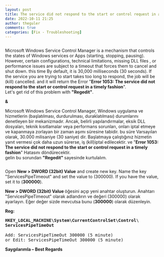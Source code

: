 ```yaml
---
layout: post
title: The service did not respond to the start or control request in a timely fashion
date: 2022-10-11 21:25
author: theguler
comments: true
categories: [Fix - Troubleshooting]
---
```

<!-- wp:image {"id":5097,"sizeSlug":"large","linkDestination":"none"} -->
<figure class="wp-block-image size-large"><img src="https://theguler.wordpress.com/wp-content/uploads/2022/10/error1053.jpg?w=501" alt="" class="wp-image-5097" /></figure>
<!-- /wp:image -->

<!-- wp:paragraph -->
<p>Microsoft Windows Service Control Manager is a mechanism that controls the states of Windows services or Apps (starting, stopping, pausing). However, certain configurations, technical limitations, missing DLL files , or performance issues are subject to a timeout that forces them to cancel and shut down. this time By default, it is 30,000 milliseconds (30 seconds). If the service you are trying to start takes too long to respond, the job will be (kill) cancelled. and it will return the Error "<strong>Error 1053: The service did not respond to the start or control request in a timely fashion</strong>".<br>Let's get rid of this problem with <strong>"Regedit"</strong>.</p>
<!-- /wp:paragraph -->

<!-- wp:paragraph -->
<p><strong>&amp;</strong></p>
<!-- /wp:paragraph -->

<!-- wp:paragraph -->
<p>Microsoft Windows Service Control Manager, Windows uygulama ve hizmetlerin (başlatılması, durdurulması, duraklatılması) durumlarını denetleyen bir mekanizmadır. Ancak, belirli yapılandırmalar, eksik DLL dosyaları, teknik kısıtlamalar veya performans sorunları, onları iptal etmeye ve kapanmaya zorlayan bir zaman aşımı süresine tabidir. bu süre Varsayılan olarak, 30.000 milisaniye (30 saniye) dir. Başlatmaya çalıştığınız hizmetin yanıt vermesi çok daha uzun sürerse, iş (kill)iptal edilecektir. ve "<strong>Error 1053: The service did not respond to the start or control request in a timely fashion</strong>" Hatasını döndürecektir.<br>gelin bu sorundan <strong>"Regedit" </strong>sayesinde kurtulalım.</p>
<!-- /wp:paragraph -->

<!-- wp:image {"id":5105,"sizeSlug":"large","linkDestination":"none"} -->
<figure class="wp-block-image size-large"><img src="https://theguler.wordpress.com/wp-content/uploads/2022/10/timeout.png?w=1024" alt="" class="wp-image-5105" /></figure>
<!-- /wp:image -->

<!-- wp:paragraph -->
<p>Open <strong>New &gt; DWORD (32bit) Value</strong> and create new key. Name the key "ServicesPipeTimeout" and set the value to (300000). If you have the value, set it to (<strong>300000</strong>).</p>
<!-- /wp:paragraph -->

<!-- wp:paragraph -->
<p><strong>New &gt; DWORD (32bit) Value </strong>öğesini açıp yeni anahtar oluşturun. Anahtarı "ServicesPipeTimeout" olarak adlandırın ve değeri (300000) olarak ayarlayın. Eğer değer sizde mevcutsa bunu (<strong>300000</strong>) olarak düzenleyin.</p>
<!-- /wp:paragraph -->

<!-- wp:paragraph -->
<p><strong>Reg:</strong></p>
<!-- /wp:paragraph -->

<!-- wp:preformatted -->
<pre class="wp-block-preformatted"><strong>HKEY_LOCAL_MACHINE\System\CurrentControlSet\Control</strong>\
<strong>ServicesPipeTimeOut</strong>

Add: ServicesPipeTimeOut 300000 (5 minute)
or Edit: ServicesPipeTimeOut 300000 (5 minute)</pre>
<!-- /wp:preformatted -->

<!-- wp:paragraph -->
<p><strong>Saygılarımla – Best Regards</strong></p>
<!-- /wp:paragraph -->
